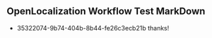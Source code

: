 ## OpenLocalization Workflow Test MarkDown
* 35322074-9b74-404b-8b44-fe26c3ecb21b thanks!

<!--HONumber=Aug16_HO3-->


